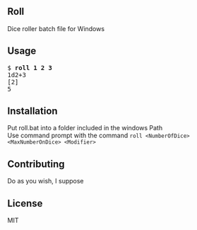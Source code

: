 ## Roll
Dice roller batch file for Windows

## Usage
<pre>
$ <b>roll 1 2 3</b>
1d2+3
[2]
5
</pre>

## Installation

Put roll.bat into a folder included in the windows Path  
Use command prompt with the command `roll <NumberOfDice> <MaxNumberOnDice> <Modifier>`

## Contributing

Do as you wish, I suppose

## License

MIT